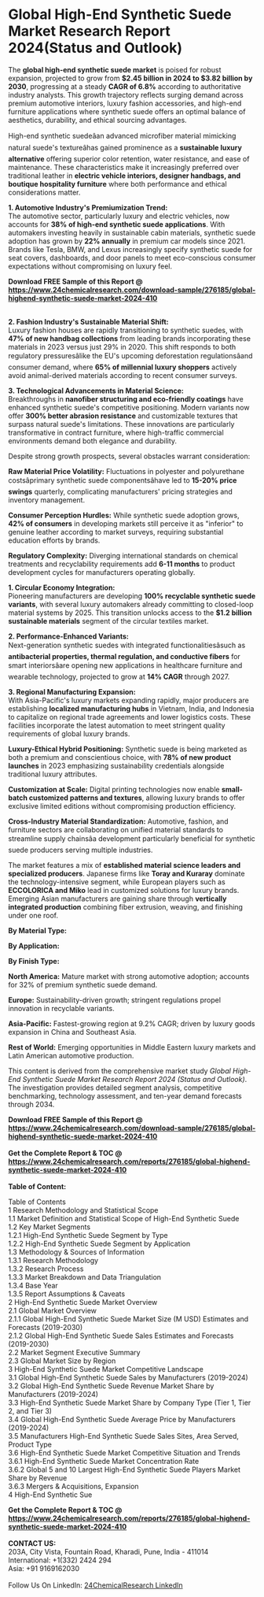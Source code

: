 <h1>Global High-End Synthetic Suede Market Research Report 2024(Status and Outlook)</h1><p>The <strong>global high-end synthetic suede market</strong> is poised for robust expansion, projected to grow from <strong>$2.45 billion in 2024 to $3.82 billion by 2030</strong>, progressing at a steady <strong>CAGR of 6.8%</strong> according to authoritative industry analysts. This growth trajectory reflects surging demand across premium automotive interiors, luxury fashion accessories, and high-end furniture applications where synthetic suede offers an optimal balance of aesthetics, durability, and ethical sourcing advantages.</p><p>High-end synthetic suedeâan advanced microfiber material mimicking natural suede's textureâhas gained prominence as a <strong>sustainable luxury alternative</strong> offering superior color retention, water resistance, and ease of maintenance. These characteristics make it increasingly preferred over traditional leather in <strong>electric vehicle interiors, designer handbags, and boutique hospitality furniture</strong> where both performance and ethical considerations matter.</p><p><strong>1. Automotive Industry's Premiumization Trend:</strong><br>
The automotive sector, particularly luxury and electric vehicles, now accounts for <strong>38% of high-end synthetic suede applications</strong>. With automakers investing heavily in sustainable cabin materials, synthetic suede adoption has grown by <strong>22% annually</strong> in premium car models since 2021. Brands like Tesla, BMW, and Lexus increasingly specify synthetic suede for seat covers, dashboards, and door panels to meet eco-conscious consumer expectations without compromising on luxury feel.</p><div><b>Download FREE Sample of this Report @ 
            <a href="https://www.24chemicalresearch.com/download-sample/276185/global-highend-synthetic-suede-market-2024-410">
            https://www.24chemicalresearch.com/download-sample/276185/global-highend-synthetic-suede-market-2024-410</a></b></div><br><p><strong>2. Fashion Industry's Sustainable Material Shift:</strong><br>
Luxury fashion houses are rapidly transitioning to synthetic suedes, with <strong>47% of new handbag collections</strong> from leading brands incorporating these materials in 2023 versus just 29% in 2020. This shift responds to both regulatory pressuresâlike the EU's upcoming deforestation regulationsâand consumer demand, where <strong>65% of millennial luxury shoppers</strong> actively avoid animal-derived materials according to recent consumer surveys.</p><p><strong>3. Technological Advancements in Material Science:</strong><br>
Breakthroughs in <strong>nanofiber structuring and eco-friendly coatings</strong> have enhanced synthetic suede's competitive positioning. Modern variants now offer <strong>300% better abrasion resistance</strong> and customizable textures that surpass natural suede's limitations. These innovations are particularly transformative in contract furniture, where high-traffic commercial environments demand both elegance and durability.</p><p>Despite strong growth prospects, several obstacles warrant consideration:</p><p><strong>Raw Material Price Volatility:</strong> Fluctuations in polyester and polyurethane costsâprimary synthetic suede componentsâhave led to <strong>15-20% price swings</strong> quarterly, complicating manufacturers' pricing strategies and inventory management.</p><p><strong>Consumer Perception Hurdles:</strong> While synthetic suede adoption grows, <strong>42% of consumers</strong> in developing markets still perceive it as "inferior" to genuine leather according to market surveys, requiring substantial education efforts by brands.</p><p><strong>Regulatory Complexity:</strong> Diverging international standards on chemical treatments and recyclability requirements add <strong>6-11 months</strong> to product development cycles for manufacturers operating globally.</p><p><strong>1. Circular Economy Integration:</strong><br>
Pioneering manufacturers are developing <strong>100% recyclable synthetic suede variants</strong>, with several luxury automakers already committing to closed-loop material systems by 2025. This transition unlocks access to the <strong>$1.2 billion sustainable materials</strong> segment of the circular textiles market.</p><p><strong>2. Performance-Enhanced Variants:</strong><br>
Next-generation synthetic suedes with integrated functionalitiesâsuch as <strong>antibacterial properties, thermal regulation, and conductive fibers</strong> for smart interiorsâare opening new applications in healthcare furniture and wearable technology, projected to grow at <strong>14% CAGR</strong> through 2027.</p><p><strong>3. Regional Manufacturing Expansion:</strong><br>
With Asia-Pacific's luxury markets expanding rapidly, major producers are establishing <strong>localized manufacturing hubs</strong> in Vietnam, India, and Indonesia to capitalize on regional trade agreements and lower logistics costs. These facilities incorporate the latest automation to meet stringent quality requirements of global luxury brands.</p><p><strong>Luxury-Ethical Hybrid Positioning:</strong> Synthetic suede is being marketed as both a premium and conscientious choice, with <strong>78% of new product launches</strong> in 2023 emphasizing sustainability credentials alongside traditional luxury attributes.</p><p><strong>Customization at Scale:</strong> Digital printing technologies now enable <strong>small-batch customized patterns and textures</strong>, allowing luxury brands to offer exclusive limited editions without compromising production efficiency.</p><p><strong>Cross-Industry Material Standardization:</strong> Automotive, fashion, and furniture sectors are collaborating on unified material standards to streamline supply chainsâa development particularly beneficial for synthetic suede producers serving multiple industries.</p><p>The market features a mix of <strong>established material science leaders and specialized producers</strong>. Japanese firms like <strong>Toray and Kuraray</strong> dominate the technology-intensive segment, while European players such as <strong>ECCOLORICA and Miko</strong> lead in customized solutions for luxury brands. Emerging Asian manufacturers are gaining share through <strong>vertically integrated production</strong> combining fiber extrusion, weaving, and finishing under one roof.</p><p><strong>By Material Type:</strong></p><p><strong>By Application:</strong></p><p><strong>By Finish Type:</strong></p><p><strong>North America:</strong> Mature market with strong automotive adoption; accounts for 32% of premium synthetic suede demand.</p><p><strong>Europe:</strong> Sustainability-driven growth; stringent regulations propel innovation in recyclable variants.</p><p><strong>Asia-Pacific:</strong> Fastest-growing region at 9.2% CAGR; driven by luxury goods expansion in China and Southeast Asia.</p><p><strong>Rest of World:</strong> Emerging opportunities in Middle Eastern luxury markets and Latin American automotive production.</p><p>This content is derived from the comprehensive market study <em>Global High-End Synthetic Suede Market Research Report 2024 (Status and Outlook)</em>. The investigation provides detailed segment analysis, competitive benchmarking, technology assessment, and ten-year demand forecasts through 2034.</p><div><b>Download FREE Sample of this Report @ 
            <a href="https://www.24chemicalresearch.com/download-sample/276185/global-highend-synthetic-suede-market-2024-410">
            https://www.24chemicalresearch.com/download-sample/276185/global-highend-synthetic-suede-market-2024-410</a></b></div><br><div><b>Get the Complete Report & TOC @ 
            <a href="https://www.24chemicalresearch.com/reports/276185/global-highend-synthetic-suede-market-2024-410">
            https://www.24chemicalresearch.com/reports/276185/global-highend-synthetic-suede-market-2024-410</a></b></div><br>
            <b>Table of Content:</b><p>Table of Contents<br />
1 Research Methodology and Statistical Scope<br />
1.1 Market Definition and Statistical Scope of High-End Synthetic Suede<br />
1.2 Key Market Segments<br />
1.2.1 High-End Synthetic Suede Segment by Type<br />
1.2.2 High-End Synthetic Suede Segment by Application<br />
1.3 Methodology & Sources of Information<br />
1.3.1 Research Methodology<br />
1.3.2 Research Process<br />
1.3.3 Market Breakdown and Data Triangulation<br />
1.3.4 Base Year<br />
1.3.5 Report Assumptions & Caveats<br />
2 High-End Synthetic Suede Market Overview<br />
2.1 Global Market Overview<br />
2.1.1 Global High-End Synthetic Suede Market Size (M USD) Estimates and Forecasts (2019-2030)<br />
2.1.2 Global High-End Synthetic Suede Sales Estimates and Forecasts (2019-2030)<br />
2.2 Market Segment Executive Summary<br />
2.3 Global Market Size by Region<br />
3 High-End Synthetic Suede Market Competitive Landscape<br />
3.1 Global High-End Synthetic Suede Sales by Manufacturers (2019-2024)<br />
3.2 Global High-End Synthetic Suede Revenue Market Share by Manufacturers (2019-2024)<br />
3.3 High-End Synthetic Suede Market Share by Company Type (Tier 1, Tier 2, and Tier 3)<br />
3.4 Global High-End Synthetic Suede Average Price by Manufacturers (2019-2024)<br />
3.5 Manufacturers High-End Synthetic Suede Sales Sites, Area Served, Product Type<br />
3.6 High-End Synthetic Suede Market Competitive Situation and Trends<br />
3.6.1 High-End Synthetic Suede Market Concentration Rate<br />
3.6.2 Global 5 and 10 Largest High-End Synthetic Suede Players Market Share by Revenue<br />
3.6.3 Mergers & Acquisitions, Expansion<br />
4 High-End Synthetic Sue</p><div><b>Get the Complete Report & TOC @ 
            <a href="https://www.24chemicalresearch.com/reports/276185/global-highend-synthetic-suede-market-2024-410">
            https://www.24chemicalresearch.com/reports/276185/global-highend-synthetic-suede-market-2024-410</a></b></div><br><b>CONTACT US:</b><br>
            203A, City Vista, Fountain Road, Kharadi, Pune, India - 411014<br>
            International: +1(332) 2424 294<br>
            Asia: +91 9169162030 <br><br>
            Follow Us On LinkedIn: <a href="https://www.linkedin.com/company/24chemicalresearch/">24ChemicalResearch LinkedIn</a>